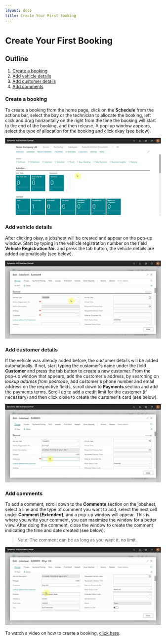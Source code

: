 ```yaml
---
layout: docs
title: Create Your First Booking 
---
```


# Create Your First Booking

## Outline
1. [Create a booking](#create-a-booking)
2. [Add vehicle details](#add-vehicle-details)
3. [Add customer details](#add-customer-details)
4. [Add comments](#add-comments)

### Create a booking

To create a booking from the home page, click on  the **Schedule** from the actions bar, select the bay or the technician to allocate the booking, left click and drag horizontally on the right from the time the booking will start to the end of the booking, and then release. A pop-up window appears, select the type of allocation for the booking and click okay (see below).

![](media/garagehive-create-a-booking1.gif)

### Add vehicle details
 
 After clicking okay, a jobsheet will be created and appear on the pop-up window. Start by typing in the vehicle registration number on the field **Vehicle Registration No.** and press the tab button, the vehicle details are added automatically (see below).

![](media/garagehive-create-a-booking2.gif)

### Add customer details

If the vehicle was already added before, the customer details will be added automatically. If not, start typing the customer's name under the field **Customer** and press the tab button to create a new customer. From the pop-up window that appears, add the customer's address, by searching on *lookup address from postcode*, add customer's phone number and email address on the respective fields, scroll down to **Payments** section and add the payments terms. Scroll up to add a credit limit for the customer (if necessary) and then click close to create the customer's card (see below).

![](media/garagehive-create-a-booking3.gif)
   
### Add comments

To add a comment, scroll down to the **Comments** section on the jobsheet, select a line and the type of comment you want to add, select the next cell under **Comment (Extended)**, and a pop-up window will appear. This is where you write your comment, you can maximize the window for a better view. After doing the comment, close the window to create the comment indicating the time and date created (see below).

> Note: The comment can be as long as you want it, no limit.

![](media/garagehive-create-a-booking4.gif)

To watch a video on how to create a booking, [click here](https://www.youtube.com/watch?v=MJqFUQyV2Tc).